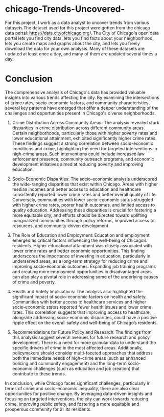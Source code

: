 # chicago-Trends-Uncovered-
For this project, I work as a data analyst to uncover trends from various datasets.The dataset used for this project were gotten from the chicago data portal: https://data.cityofchicago.org/. The City of Chicago's open data portal lets you find city data, lets you find facts about your neighborhood, lets you create maps and graphs about the city, and lets you freely download the data for your own analysis. Many of these datasets are updated at least once a day, and many of them are updated several times a day.

# Conclusion

The comprehensive analysis of Chicago's data has provided valuable insights into various trends affecting the city. By examining the intersections of crime rates, socio-economic factors, and community characteristics, several key patterns have emerged that offer a deeper understanding of the challenges and opportunities present in Chicago's diverse neighborhoods.

1. Crime Distribution Across Community Areas: The analysis revealed stark disparities in crime distribution across different community areas. Certain neighborhoods, particularly those with higher poverty rates and lower educational attainment, exhibited significantly higher crime rates. These findings suggest a strong correlation between socio-economic conditions and crime, highlighting the need for targeted interventions in high-crime areas. Such interventions could include increased law enforcement presence, community outreach programs, and economic development initiatives aimed at reducing poverty and improving education.

2. Socio-Economic Disparities: The socio-economic analysis underscored the wide-ranging disparities that exist within Chicago. Areas with higher median incomes and better access to education and healthcare consistently reported lower crime rates and better overall quality of life. Conversely, communities with lower socio-economic status struggled with higher crime rates, poorer health outcomes, and limited access to quality education. Addressing these disparities is crucial for fostering a more equitable city, and efforts should be directed toward uplifting marginalized communities through policy reforms, improved access to resources, and community-driven development

3. The Role of Education and Employment: Education and employment emerged as critical factors influencing the well-being of Chicago’s residents. Higher educational attainment was closely associated with lower crime rates and better economic opportunities. This finding underscores the importance of investing in education, particularly in underserved areas, as a long-term strategy for reducing crime and improving socio-economic outcomes. Expanding job training programs and creating more employment opportunities in disadvantaged areas can also play a pivotal role in addressing some of the underlying causes of crime and poverty.

4. Health and Safety Implications: The analysis also highlighted the significant impact of socio-economic factors on health and safety. Communities with better access to healthcare services and higher socio-economic status reported fewer health issues and lower crime rates. This correlation suggests that improving access to healthcare, alongside addressing socio-economic disparities, could have a positive ripple effect on the overall safety and well-being of Chicago’s residents.

5. Recommendations for Future Policy and Research: The findings from this analysis suggest several avenues for future research and policy development. There is a need for more granular data to understand the specific drivers of crime in the most affected areas. Additionally, policymakers should consider multi-faceted approaches that address both the immediate needs of high-crime areas (such as enhanced policing and community engagement) and the long-term socio-economic challenges (such as education and job creation) that contribute to these trends.

In conclusion, while Chicago faces significant challenges, particularly in terms of crime and socio-economic inequality, there are also clear opportunities for positive change. By leveraging data-driven insights and focusing on targeted interventions, the city can work towards reducing crime, improving public safety, and fostering a more equitable and prosperous community for all its residents.

